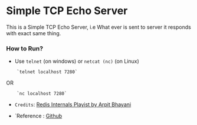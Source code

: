 # Simple TCP Echo Server

This is a Simple TCP Echo Server, i.e What ever is sent to server it responds with exact same thing.

### How to Run?
- Use `telnet` (on windows) or `netcat (nc)` (on Linux)
```
    `telnet localhost 7280`
```

OR

```
    `nc localhost 7280`
```

- `Credits`: [Redis Internals Playist by Arpit Bhayani](https://www.youtube.com/playlist?list=PLsdq-3Z1EPT0eElcdOON9fdaeaQjlyXDt)

- `Reference : [Github](https://github.com/DiceDB/dice/tree/dd524f174bd6de83ea8a27526f8f1d50436d3b00)